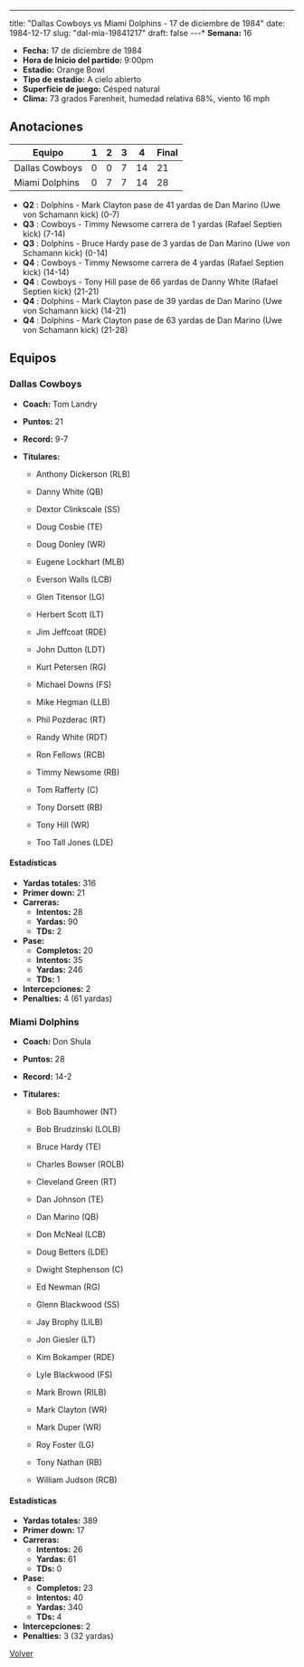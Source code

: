 ---
title: "Dallas Cowboys vs Miami Dolphins - 17 de diciembre de 1984"
date: 1984-12-17
slug: "dal-mia-19841217"
draft: false
---* **Semana:** 16
* **Fecha:** 17 de diciembre de 1984
* **Hora de Inicio del partido:** 9:00pm
* **Estadio:** Orange Bowl
* **Tipo de estadio:** A cielo abierto
* **Superficie de juego:** Césped natural
* **Clima:** 73 grados Farenheit, humedad relativa 68%, viento 16 mph




## Anotaciones
| Equipo | 1 | 2 | 3 | 4 | Final |
|--------|---|---|---|---|-------|
| Dallas Cowboys  | 0 | 0 | 7 | 14  | 21 |
| Miami Dolphins  | 0 | 7 | 7 | 14  | 28 |
* **Q2** : Dolphins - Mark Clayton pase de 41 yardas de Dan Marino (Uwe von Schamann kick) (0-7)
* **Q3** : Cowboys - Timmy Newsome carrera de 1 yardas (Rafael Septien kick) (7-14)
* **Q3** : Dolphins - Bruce Hardy pase de 3 yardas de Dan Marino (Uwe von Schamann kick) (0-14)
* **Q4** : Cowboys - Timmy Newsome carrera de 4 yardas (Rafael Septien kick) (14-14)
* **Q4** : Cowboys - Tony Hill pase de 66 yardas de Danny White (Rafael Septien kick) (21-21)
* **Q4** : Dolphins - Mark Clayton pase de 39 yardas de Dan Marino (Uwe von Schamann kick) (14-21)
* **Q4** : Dolphins - Mark Clayton pase de 63 yardas de Dan Marino (Uwe von Schamann kick) (21-28)


## Equipos


### Dallas Cowboys
* **Coach:** Tom Landry
* **Puntos:** 21
* **Record:** 9-7
* **Titulares:** 

  * Anthony Dickerson (RLB) 

  * Danny White (QB) 

  * Dextor Clinkscale (SS) 

  * Doug Cosbie (TE) 

  * Doug Donley (WR) 

  * Eugene Lockhart (MLB) 

  * Everson Walls (LCB) 

  * Glen Titensor (LG) 

  * Herbert Scott (LT) 

  * Jim Jeffcoat (RDE) 

  * John Dutton (LDT) 

  * Kurt Petersen (RG) 

  * Michael Downs (FS) 

  * Mike Hegman (LLB) 

  * Phil Pozderac (RT) 

  * Randy White (RDT) 

  * Ron Fellows (RCB) 

  * Timmy Newsome (RB) 

  * Tom Rafferty (C) 

  * Tony Dorsett (RB) 

  * Tony Hill (WR) 

  * Too Tall Jones (LDE) 

#### Estadísticas
* **Yardas totales:** 316
* **Primer down:** 21
* **Carreras:**
  * **Intentos:** 28
  * **Yardas:** 90
  * **TDs:** 2
* **Pase:**
  * **Completos:** 20
  * **Intentos:** 35
  * **Yardas:** 246
  * **TDs:** 1
* **Intercepciones:** 2
* **Penalties:** 4 (61 yardas)

### Miami Dolphins
* **Coach:** Don Shula
* **Puntos:** 28
* **Record:** 14-2
* **Titulares:** 

  * Bob Baumhower (NT) 

  * Bob Brudzinski (LOLB) 

  * Bruce Hardy (TE) 

  * Charles Bowser (ROLB) 

  * Cleveland Green (RT) 

  * Dan Johnson (TE) 

  * Dan Marino (QB) 

  * Don McNeal (LCB) 

  * Doug Betters (LDE) 

  * Dwight Stephenson (C) 

  * Ed Newman (RG) 

  * Glenn Blackwood (SS) 

  * Jay Brophy (LILB) 

  * Jon Giesler (LT) 

  * Kim Bokamper (RDE) 

  * Lyle Blackwood (FS) 

  * Mark Brown (RILB) 

  * Mark Clayton (WR) 

  * Mark Duper (WR) 

  * Roy Foster (LG) 

  * Tony Nathan (RB) 

  * William Judson (RCB) 

#### Estadísticas
* **Yardas totales:** 389
* **Primer down:** 17
* **Carreras:**
  * **Intentos:** 26
  * **Yardas:** 61
  * **TDs:** 0
* **Pase:**
  * **Completos:** 23
  * **Intentos:** 40
  * **Yardas:** 340
  * **TDs:** 4
* **Intercepciones:** 2
* **Penalties:** 3 (32 yardas)


[Volver](/historia/1984)
